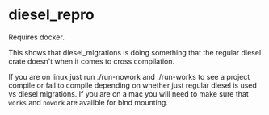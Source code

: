 # diesel_repro

Requires docker.

This shows that diesel_migrations is doing something that the regular diesel crate doesn't when it comes to cross compilation.

If you are on linux just run ./run-nowork and ./run-works to see a project compile or fail to compile depending on whether just regular diesel is used vs diesel migrations. If you are on a mac you will need to make sure that `works` and `nowork` are availble for bind mounting.
